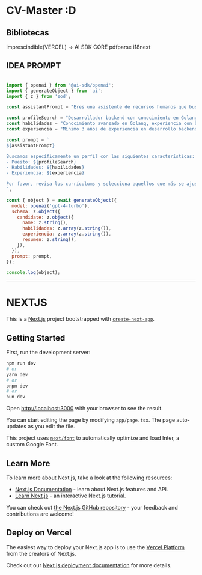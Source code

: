 # CV-Master :D


## Bibliotecas

imprescindible(VERCEL) -> AI SDK CORE 
pdfparse
i18next

## IDEA PROMPT
```js

import { openai } from '@ai-sdk/openai';
import { generateObject } from 'ai';
import { z } from 'zod';

const assistantPrompt = "Eres una asistente de recursos humanos que busca a profesionales. Tu labor va a ser revisar currículums y seleccionar candidatos conforme a lo que se te pida. Asegúrate de tener en cuenta habilidades técnicas, experiencia laboral y cualquier otra competencia relevante para el puesto.";

const profileSearch = "Desarrollador backend con conocimiento en Golang";
const habilidades = "Conocimiento avanzado en Golang, experiencia con bases de datos SQL y NoSQL, comprensión de microservicios, experiencia con sistemas de versionado como Git";
const experiencia = "Mínimo 3 años de experiencia en desarrollo backend, experiencia previa en empresas de tecnología o startups, participación en proyectos ágiles";

const prompt = `
${assistantPrompt}

Buscamos específicamente un perfil con las siguientes características:
- Puesto: ${profileSearch}
- Habilidades: ${habilidades}
- Experiencia: ${experiencia}

Por favor, revisa los currículums y selecciona aquellos que más se ajusten a estos criterios. Proporcióname el nombre del candidato, sus habilidades, su experiencia y un resumen general.
`;

const { object } = await generateObject({
  model: openai('gpt-4-turbo'),
  schema: z.object({
    candidate: z.object({
      name: z.string(),
      habilidades: z.array(z.string()),
      experiencia: z.array(z.string()),
      resumen: z.string(),
    }),
  }),
  prompt: prompt,
});

console.log(object);

```
_____

# NEXTJS

This is a [Next.js](https://nextjs.org/) project bootstrapped with [`create-next-app`](https://github.com/vercel/next.js/tree/canary/packages/create-next-app).

## Getting Started

First, run the development server:

```bash
npm run dev
# or
yarn dev
# or
pnpm dev
# or
bun dev
```

Open [http://localhost:3000](http://localhost:3000) with your browser to see the result.

You can start editing the page by modifying `app/page.tsx`. The page auto-updates as you edit the file.

This project uses [`next/font`](https://nextjs.org/docs/basic-features/font-optimization) to automatically optimize and load Inter, a custom Google Font.

## Learn More

To learn more about Next.js, take a look at the following resources:

- [Next.js Documentation](https://nextjs.org/docs) - learn about Next.js features and API.
- [Learn Next.js](https://nextjs.org/learn) - an interactive Next.js tutorial.

You can check out [the Next.js GitHub repository](https://github.com/vercel/next.js/) - your feedback and contributions are welcome!

## Deploy on Vercel

The easiest way to deploy your Next.js app is to use the [Vercel Platform](https://vercel.com/new?utm_medium=default-template&filter=next.js&utm_source=create-next-app&utm_campaign=create-next-app-readme) from the creators of Next.js.

Check out our [Next.js deployment documentation](https://nextjs.org/docs/deployment) for more details.

